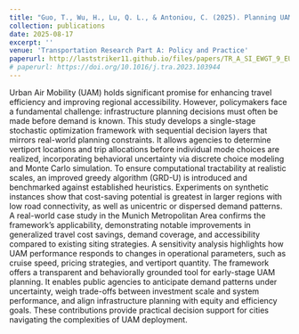 ```yaml
---
title: "Guo, T., Wu, H., Lu, Q. L., & Antoniou, C. (2025). Planning UAM network under uncertain travelers’ preferences: A sequential two-layer stochastic optimization approach. Transportation Research Part A: Policy and Practice, 200, 104632."
collection: publications
date: 2025-08-17
excerpt: ''
venue: 'Transportation Research Part A: Policy and Practice'
paperurl: http://laststriker11.github.io/files/papers/TR_A_SI_EWGT_9_EURO_r1.pdf
# paperurl: https://doi.org/10.1016/j.tra.2023.103944
---
```


Urban Air Mobility (UAM) holds significant promise for enhancing travel efficiency and improving regional accessibility. However, policymakers face a fundamental challenge: infrastructure planning decisions must often be made before demand is known. This study develops a single-stage stochastic optimization framework with sequential decision layers that mirrors real-world planning constraints. It allows agencies to determine vertiport locations and trip allocations before individual mode choices are realized, incorporating behavioral uncertainty via discrete choice modeling and Monte Carlo simulation. To ensure computational tractability at realistic scales, an improved greedy algorithm (GRD-U) is introduced and benchmarked against established heuristics. Experiments on synthetic instances show that cost-saving potential is greatest in larger regions with low road connectivity, as well as unicentric or dispersed demand patterns. A real-world case study in the Munich Metropolitan Area confirms the framework’s applicability, demonstrating notable improvements in generalized travel cost savings, demand coverage, and accessibility compared to existing siting strategies. A sensitivity analysis highlights how UAM performance responds to changes in operational parameters, such as cruise speed, pricing strategies, and vertiport quantity. The framework offers a transparent and behaviorally grounded tool for early-stage UAM planning. It enables public agencies to anticipate demand patterns under uncertainty, weigh trade-offs between investment scale and system performance, and align infrastructure planning with equity and efficiency goals. These contributions provide practical decision support for cities navigating the complexities of UAM deployment.

